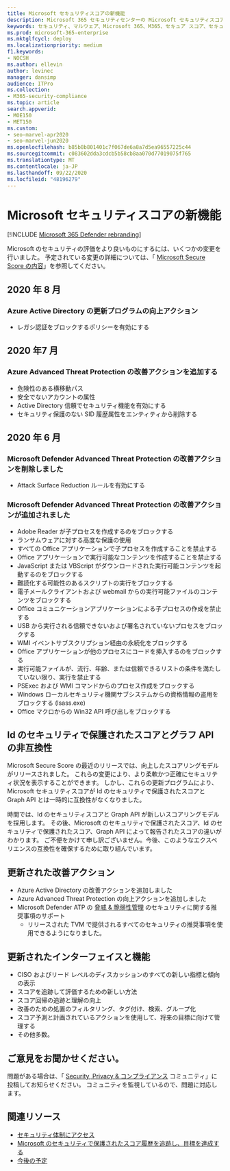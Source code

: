 ```yaml
---
title: Microsoft セキュリティスコアの新機能
description: Microsoft 365 セキュリティセンターの Microsoft セキュリティスコアに対して発生した新しい変更点について説明します。
keywords: セキュリティ、マルウェア、Microsoft 365、M365、セキュア スコア、セキュリティ センター、改善のための処置
ms.prod: microsoft-365-enterprise
ms.mktglfcycl: deploy
ms.localizationpriority: medium
f1.keywords:
- NOCSH
ms.author: ellevin
author: levinec
manager: dansimp
audience: ITPro
ms.collection:
- M365-security-compliance
ms.topic: article
search.appverid:
- MOE150
- MET150
ms.custom:
- seo-marvel-apr2020
- seo-marvel-jun2020
ms.openlocfilehash: b85b8b801401c7f067de6a8a7d5ea96557225c44
ms.sourcegitcommit: c083602dda3cdcb5b58cb8aa070d77019075f765
ms.translationtype: MT
ms.contentlocale: ja-JP
ms.lasthandoff: 09/22/2020
ms.locfileid: "48196279"
---
```

# <a name="whats-new-in-microsoft-secure-score"></a>Microsoft セキュリティスコアの新機能

[!INCLUDE [Microsoft 365 Defender rebranding](../includes/microsoft-defender.md)]


Microsoft のセキュリティの評価をより良いものにするには、いくつかの変更を行いました。 予定されている変更の詳細については、「 [Microsoft Secure Score の内容](microsoft-secure-score-whats-coming.md)」を参照してください。

## <a name="august-2020"></a>2020 年 8 月

### <a name="update-improvement-action-for-azure-active-directory"></a>Azure Active Directory の更新プログラムの向上アクション

- レガシ認証をブロックするポリシーを有効にする

## <a name="july-2020"></a>2020 年7 月

### <a name="adding-improvement-actions-for-azure-advanced-threat-protection"></a>Azure Advanced Threat Protection の改善アクションを追加する

- 危険性のある横移動パス
- 安全でないアカウントの属性
- Active Directory 信頼でセキュリティ機能を有効にする
- セキュリティ保護のない SID 履歴属性をエンティティから削除する

## <a name="june-2020"></a>2020 年 6 月

### <a name="removed-improvement-action-for-microsoft-defender-advanced-threat-protection"></a>Microsoft Defender Advanced Threat Protection の改善アクションを削除しました

* Attack Surface Reduction ルールを有効にする

### <a name="added-improvement-actions-for-microsoft-defender-advanced-threat-protection"></a>Microsoft Defender Advanced Threat Protection の改善アクションが追加されました

* Adobe Reader が子プロセスを作成するのをブロックする
* ランサムウェアに対する高度な保護の使用
* すべての Office アプリケーションで子プロセスを作成することを禁止する
* Office アプリケーションで実行可能なコンテンツを作成することを禁止する
* JavaScript または VBScript がダウンロードされた実行可能コンテンツを起動するのをブロックする
* 難読化する可能性のあるスクリプトの実行をブロックする
* 電子メールクライアントおよび webmail からの実行可能ファイルのコンテンツをブロックする
* Office コミュニケーションアプリケーションによる子プロセスの作成を禁止する
* USB から実行される信頼できないおよび署名されていないプロセスをブロックする
* WMI イベントサブスクリプション経由の永続化をブロックする
* Office アプリケーションが他のプロセスにコードを挿入するのをブロックする
* 実行可能ファイルが、流行、年齢、または信頼できるリストの条件を満たしていない限り、実行を禁止する
* PSExec および WMI コマンドからのプロセス作成をブロックする
* Windows ローカルセキュリティ機関サブシステムからの資格情報の盗用をブロックする (lsass.exe)
* Office マクロからの Win32 API 呼び出しをブロックする

## <a name="incompatibility-with-identity-secure-score-and-graph-api"></a>Id のセキュリティで保護されたスコアとグラフ API の非互換性

Microsoft Secure Score の最近のリリースでは、向上したスコアリングモデルがリリースされました。 これらの変更により、より柔軟かつ正確にセキュリティ状況を表示することができます。 しかし、これらの更新プログラムにより、Microsoft セキュリティスコアが Id のセキュリティで保護されたスコアと Graph API とは一時的に互換性がなくなりました。

時間では、Id のセキュリティスコアと Graph API が新しいスコアリングモデルを採用します。 その後、Microsoft のセキュリティで保護されたスコア、Id のセキュリティで保護されたスコア、Graph API によって報告されたスコアの違いがわかります。 ご不便をかけて申し訳ございません。今後、このようなエクスペリエンスの互換性を確保するために取り組んでいます。

## <a name="updated-improvement-actions"></a>更新された改善アクション

- Azure Active Directory の改善アクションを追加しました
- Azure Advanced Threat Protection の向上アクションを追加しました
- Microsoft Defender ATP の [脅威 & 脆弱性管理](https://docs.microsoft.com/windows/security/threat-protection/microsoft-defender-atp/next-gen-threat-and-vuln-mgt) のセキュリティに関する推奨事項のサポート
    - リリースされた TVM で提供されるすべてのセキュリティの推奨事項を使用できるようになりました。

## <a name="updated-interface-and-functionality"></a>更新されたインターフェイスと機能

* CISO およびリード レベルのディスカッションのすべての新しい指標と傾向の表示
* スコアを追跡して評価するための新しい方法
* スコア回帰の追跡と理解の向上
* 改善のための処置のフィルタリング、タグ付け、検索、グループ化
* スコア予測と計画されているアクションを使用して、将来の目標に向けて管理する
* その他多数。

## <a name="we-want-to-hear-from-you"></a>ご意見をお聞かせください。

問題がある場合は、「 [Security, Privacy & コンプライアンス](https://techcommunity.microsoft.com/t5/Security-Privacy-Compliance/bd-p/security_privacy) コミュニティ」に投稿してお知らせください。 コミュニティを監視しているので、問題に対応します。

## <a name="related-resources"></a>関連リソース

- [セキュリティ体制にアクセス](microsoft-secure-score-improvement-actions.md)
- [Microsoft のセキュリティで保護されたスコア履歴を追跡し、目標を達成する](microsoft-secure-score-history-metrics-trends.md)
- [今後の予定](microsoft-secure-score-whats-coming.md)
